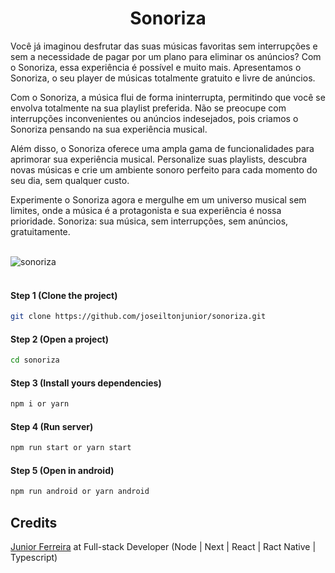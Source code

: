 <h1 align="center">Sonoriza</h1>

<p>Você já imaginou desfrutar das suas músicas favoritas sem interrupções e sem a necessidade de pagar por um plano para eliminar os anúncios? Com o Sonoriza, essa experiência é possível e muito mais. Apresentamos o Sonoriza, o seu player de músicas totalmente gratuito e livre de anúncios.</p>

<p>Com o Sonoriza, a música flui de forma ininterrupta, permitindo que você se envolva totalmente na sua playlist preferida. Não se preocupe com interrupções inconvenientes ou anúncios indesejados, pois criamos o Sonoriza pensando na sua experiência musical.</p>

<p>Além disso, o Sonoriza oferece uma ampla gama de funcionalidades para aprimorar sua experiência musical. Personalize suas playlists, descubra novas músicas e crie um ambiente sonoro perfeito para cada momento do seu dia, sem qualquer custo.</p>

<p>Experimente o Sonoriza agora e mergulhe em um universo musical sem limites, onde a música é a protagonista e sua experiência é nossa prioridade. Sonoriza: sua música, sem interrupções, sem anúncios, gratuitamente.</p>

<br/>


<div>
  <img src="https://i.ibb.co/tpdj7k6/sonoriza.png" alt="sonoriza" border="0">  
</div>

<br/>

#### Step 1 (Clone the project)
```sh
git clone https://github.com/joseiltonjunior/sonoriza.git
```
#### Step 2 (Open a project)
```sh
cd sonoriza
```
#### Step 3 (Install yours dependencies)
```sh
npm i or yarn 
```
#### Step 4 (Run server)
```sh
npm run start or yarn start
```
#### Step 5 (Open in android) 
```sh
npm run android or yarn android
```

<!-- ## Utils

#### I (Run tests CMD) 
```sh
npm run test or yarn test
``` -->

<!-- #### II (Run tests UI) 
```sh
npm run test:ui or yarn test:ui
``` -->

<!-- #### III (Run coverage tests ) 
```sh
npm run test:coverage or yarn test:coverage
``` -->

## Credits

<a href="https://ferreirajr.tech/" target="_blank">Junior Ferreira</a> at Full-stack Developer (Node | Next | React | Ract Native | Typescript)

